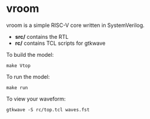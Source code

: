 vroom
=====

vroom is a simple RISC-V core written in SystemVerilog.  

- **src/** contains the RTL
- **rc/** contains TCL scripts for gtkwave

To build the model:

```
make Vtop
```

To run the model:

```
make run
```

To view your waveform:

```
gtkwave -S rc/top.tcl waves.fst
```
